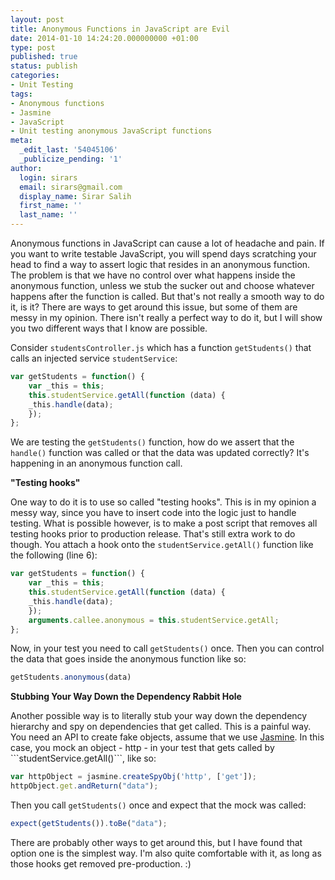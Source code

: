```yaml
---
layout: post
title: Anonymous Functions in JavaScript are Evil
date: 2014-01-10 14:24:20.000000000 +01:00
type: post
published: true
status: publish
categories:
- Unit Testing
tags:
- Anonymous functions
- Jasmine
- JavaScript
- Unit testing anonymous JavaScript functions
meta:
  _edit_last: '54045106'
  _publicize_pending: '1'
author:
  login: sirars
  email: sirars@gmail.com
  display_name: Sirar Salih
  first_name: ''
  last_name: ''
---
```

Anonymous functions in JavaScript can cause a lot of headache and pain. If you want to write testable JavaScript, you will spend days scratching your head to find a way to assert logic that resides in an anonymous function. The problem is that we have no control over what happens inside the anonymous function, unless we stub the sucker out and choose whatever happens after the function is called. But that's not really a smooth way to do it, is it? There are ways to get around this issue, but some of them are messy in my opinion. There isn't really a perfect way to do it, but I will show you two different ways that I know are possible.

Consider ```studentsController.js``` which has a function ```getStudents()``` that calls an injected service ```studentService```:

```javascript
var getStudents = function() {
    var _this = this;
    this.studentService.getAll(function (data) {
	_this.handle(data);
    });
};
```

<p>We are testing the <code>getStudents()</code> function, how do we assert that the <code>handle()</code> function was called or that the data was updated correctly? It's happening in an anonymous function call.</p>
<strong>"Testing hooks"</strong>

One way to do it is to use so called "testing hooks". This is in my opinion a messy way, since you have to insert code into the logic just to handle testing. What is possible however, is to make a post script that removes all testing hooks prior to production release. That's still extra work to do though. You attach a hook onto the ```studentService.getAll()``` function like the following (line 6):

```javascript
var getStudents = function() {
    var _this = this;
    this.studentService.getAll(function (data) {
	_this.handle(data);
    });
    arguments.callee.anonymous = this.studentService.getAll;
};
```

Now, in your test you need to call ```getStudents()``` once. Then you can control the data that goes inside the anonymous function like so:

```javascript
getStudents.anonymous(data)
```

<p><strong>Stubbing Your Way Down the Dependency Rabbit Hole</strong></p>
Another possible way is to literally stub your way down the dependency hierarchy and spy on dependencies that get called. This is a painful way. You need an API to create fake objects, assume that we use <a href="http://pivotal.github.io/jasmine/" title="Jasmine">Jasmine</a>. In this case, you mock an object - http - in your test that gets called by ```studentService.getAll()```, like so:

```javascript
var httpObject = jasmine.createSpyObj('http', ['get']);
httpObject.get.andReturn("data");
```

Then you call ```getStudents()``` once and expect that the mock was called:

```javascript
expect(getStudents()).toBe("data");
```
  
<p>There are probably other ways to get around this, but I have found that option one is the simplest way. I'm also quite comfortable with it, as long as those hooks get removed pre-production. :)</p>
